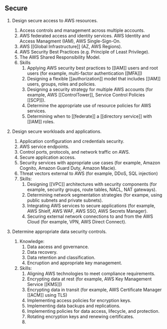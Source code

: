 ## Secure

1. Design secure access to AWS resources.
	1. Access controls and management across multiple accounts.
	2. AWS federated access and identity services. AWS Identity and Access Managment (IAM), AWS Single-Sign-On.
	3. AWS [[Global Infrastructure]] (AZ, AWS Regions).
	4. AWS Security Best Practices (e.g. Principle of Least Privilege).
	5. The AWS Shared Responsibility Model.
	2. Skills
		1. Applying AWS security best practices to [[IAM]] users and root users (for example, multi-factor authentication [[MFA]])
		2. Designing a flexible [[authorization]] model that includes [[IAM]] users, groups, roles and policies.
		3. Designing a security strategy for multiple AWS accounts (for example, AWS [[ControlTower]], Service Control Policies [[SCP]]).
		4. Determine the appropriate use of resource policies for AWS services.
		5. Determining when to [[federate]] a [[directory service]] with [[IAM]] roles.
2. Design secure workloads and applications.
	1. Application configuration and credentials security.
	2. AWS service endpoints.
	3. Control ports, protocols, and network traffic on AWS.
	4. Secure application access.
	5. Security services with appropriate use cases (for example, Amazon Cognito, Amazon Guard Duty, Amazon Macie).
	6. Threat vectors external to AWS (for example, DDoS, SQL injection)
	2. Skills:
		1. Designing [[VPC]] architectures with security components (for example, security groups, route tables, NACL, NAT gateways).
		2. Determining network segmentation strategies (for exampe, using public subnets and private subnets).
		3. Integrating AWS services to secure applications (for example, AWS Shielf, AWS WAF, AWS SSO, AWS Secrets Manager).
		4. Securing external network connections to and from the AWS Cloud (for example, VPN, AWS Direct Connect).
		
1. Determine appropriate data security controls.
	1. Knowledge:
		1. Data aacess and governance.
		2. Data recovery.
		3. Data retention and classification.
		4. Encruption and appropriate key management.
	2. Skills:
		1. Aligning AWS technologies to meet compliance requirements.
		2. Encrypting data at rest (for example, AWS Key Management Service [[KMS]])
		3. Encrypting data in transit (for example, AWS Certificate Manager [[ACM]] using TLS)
		4. Implementing access policies for encryption keys.
		5. Implementing data backups and replications.
		6. Implementing policies for data access, lifecycle, and protection.
		7. Rotating encryption keys and renewing certificates.
		8. 
